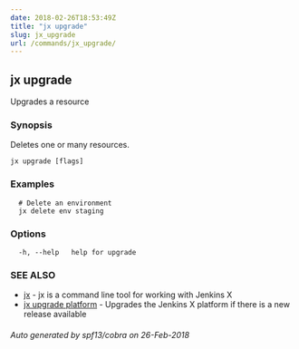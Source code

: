 ```yaml
---
date: 2018-02-26T18:53:49Z
title: "jx upgrade"
slug: jx_upgrade
url: /commands/jx_upgrade/
---
```

## jx upgrade

Upgrades a resource

### Synopsis

Deletes one or many resources.

```
jx upgrade [flags]
```

### Examples

```
  # Delete an environment
  jx delete env staging
```

### Options

```
  -h, --help   help for upgrade
```

### SEE ALSO

* [jx](/commands/jx/)	 - jx is a command line tool for working with Jenkins X
* [jx upgrade platform](/commands/jx_upgrade_platform/)	 - Upgrades the Jenkins X platform if there is a new release available

###### Auto generated by spf13/cobra on 26-Feb-2018
